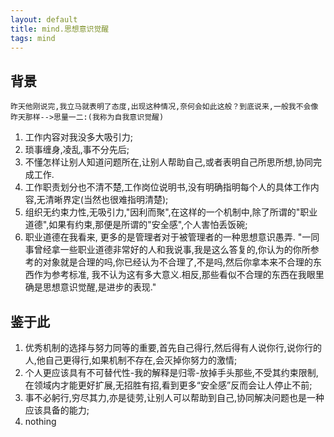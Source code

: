 ```yaml
---
layout: default
title: mind.思想意识觉醒
tags: mind
---
```

## 背景
	昨天他刚说完,我立马就表明了态度,出现这种情况,奈何会如此这般？到底说来,一般我不会像昨天那样-->思量一二:(我称为自我意识觉醒)

1. 工作内容对我没多大吸引力;
2. 琐事缠身,凌乱,事不分先后;
3. 不懂怎样让别人知道问题所在,让别人帮助自己,或者表明自己所思所想,协同完成工作.
4. 工作职责划分也不清不楚,工作岗位说明书,没有明确指明每个人的具体工作内容,无清晰界定(当然也很难指明清楚);
5. 组织无约束力性,无吸引力,"因利而聚",在这样的一个机制中,除了所谓的"职业道德",如果有约束,那便是所谓的"安全感",个人害怕丢饭碗;
6. 职业道德在我看来, 更多的是管理者对于被管理者的一种思想意识愚弄.
		"一同事曾经拿一些职业道德非常好的人和我说事,我是这么答复的,你认为的你所参考的对象就是合理的吗,你已经认为不合理了,不是吗,然后你拿本来不合理的东西作为参考标准,
		我不认为这有多大意义.相反,那些看似不合理的东西在我眼里确是思想意识觉醒,是进步的表现."

## 鉴于此 ##
1. 优秀机制的选择与努力同等的重要,首先自己得行,然后得有人说你行,说你行的人,他自己更得行,如果机制不存在,会灭掉你努力的激情;
2. 个人更应该具有不可替代性-我的解释是归零-放掉手头那些,不受其约束限制,在领域内才能更好扩展,无招胜有招,看到更多“安全感”反而会让人停止不前;
3. 事不必躬行,穷尽其力,亦是徒劳,让别人可以帮助到自己,协同解决问题也是一种应该具备的能力;
3. nothing


